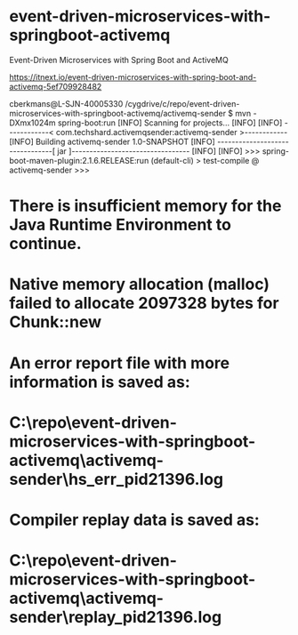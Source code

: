 # event-driven-microservices-with-springboot-activemq
Event-Driven Microservices with Spring Boot and ActiveMQ

https://itnext.io/event-driven-microservices-with-spring-boot-and-activemq-5ef709928482

cberkmans@L-SJN-40005330 /cygdrive/c/repo/event-driven-microservices-with-springboot-activemq/activemq-sender
$ mvn -DXmx1024m spring-boot:run
[INFO] Scanning for projects...
[INFO]
[INFO] ------------< com.techshard.activemqsender:activemq-sender >------------
[INFO] Building activemq-sender 1.0-SNAPSHOT
[INFO] --------------------------------[ jar ]---------------------------------
[INFO]
[INFO] >>> spring-boot-maven-plugin:2.1.6.RELEASE:run (default-cli) > test-compile @ activemq-sender >>>
#
# There is insufficient memory for the Java Runtime Environment to continue.
# Native memory allocation (malloc) failed to allocate 2097328 bytes for Chunk::new
# An error report file with more information is saved as:
# C:\repo\event-driven-microservices-with-springboot-activemq\activemq-sender\hs_err_pid21396.log
#
# Compiler replay data is saved as:
# C:\repo\event-driven-microservices-with-springboot-activemq\activemq-sender\replay_pid21396.log

